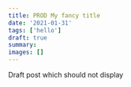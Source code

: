 ```yaml
---
title: PROD My fancy title
date: '2021-01-31'
tags: ['hello']
draft: true
summary:
images: []
---
```


Draft post which should not display
